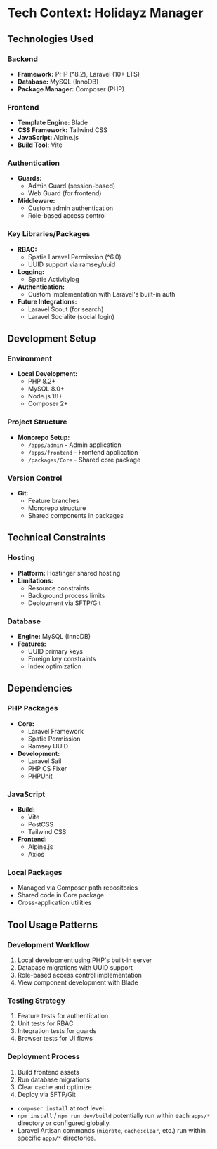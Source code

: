 # Tech Context: Holidayz Manager

## Technologies Used

### Backend
- **Framework:** PHP (^8.2), Laravel (10+ LTS)
- **Database:** MySQL (InnoDB)
- **Package Manager:** Composer (PHP)

### Frontend
- **Template Engine:** Blade
- **CSS Framework:** Tailwind CSS
- **JavaScript:** Alpine.js
- **Build Tool:** Vite

### Authentication
- **Guards:**
  - Admin Guard (session-based)
  - Web Guard (for frontend)
- **Middleware:**
  - Custom admin authentication
  - Role-based access control

### Key Libraries/Packages
- **RBAC:**
  - Spatie Laravel Permission (^6.0)
  - UUID support via ramsey/uuid
- **Logging:**
  - Spatie Activitylog
- **Authentication:**
  - Custom implementation with Laravel's built-in auth
- **Future Integrations:**
  - Laravel Scout (for search)
  - Laravel Socialite (social login)

## Development Setup

### Environment
- **Local Development:**
  - PHP 8.2+
  - MySQL 8.0+
  - Node.js 18+
  - Composer 2+

### Project Structure
- **Monorepo Setup:**
  - `/apps/admin` - Admin application
  - `/apps/frontend` - Frontend application
  - `/packages/Core` - Shared core package

### Version Control
- **Git:**
  - Feature branches
  - Monorepo structure
  - Shared components in packages

## Technical Constraints

### Hosting
- **Platform:** Hostinger shared hosting
- **Limitations:**
  - Resource constraints
  - Background process limits
  - Deployment via SFTP/Git

### Database
- **Engine:** MySQL (InnoDB)
- **Features:**
  - UUID primary keys
  - Foreign key constraints
  - Index optimization

## Dependencies

### PHP Packages
- **Core:**
  - Laravel Framework
  - Spatie Permission
  - Ramsey UUID
- **Development:**
  - Laravel Sail
  - PHP CS Fixer
  - PHPUnit

### JavaScript
- **Build:**
  - Vite
  - PostCSS
  - Tailwind CSS
- **Frontend:**
  - Alpine.js
  - Axios

### Local Packages
- Managed via Composer path repositories
- Shared code in Core package
- Cross-application utilities

## Tool Usage Patterns

### Development Workflow
1. Local development using PHP's built-in server
2. Database migrations with UUID support
3. Role-based access control implementation
4. View component development with Blade

### Testing Strategy
1. Feature tests for authentication
2. Unit tests for RBAC
3. Integration tests for guards
4. Browser tests for UI flows

### Deployment Process
1. Build frontend assets
2. Run database migrations
3. Clear cache and optimize
4. Deploy via SFTP/Git

- `composer install` at root level.
- `npm install` / `npm run dev/build` potentially run within each `apps/*` directory or configured globally.
- Laravel Artisan commands (`migrate`, `cache:clear`, etc.) run within specific `apps/*` directories.
